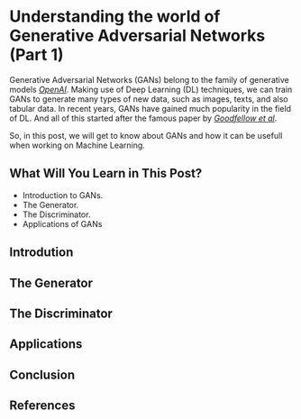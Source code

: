# Understanding the world of Generative Adversarial Networks (Part 1)

Generative Adversarial Networks (GANs) belong to the family of generative models <cite>[OpenAI][1]</cite>. 
Making use of Deep Learning (DL) techniques, we can train GANs to generate many types of new data, such as images, texts, and also tabular data.
In recent years, GANs have gained much popularity in the field of DL. And all of this started after the famous paper by <cite>[Goodfellow et al][2]</cite>.

So, in this post, we will get to know about GANs and how it can be usefull when working on Machine Learning.


## What Will You Learn in This Post?

* Introduction to GANs.
* The Generator.
* The Discriminator.
* Applications of GANs

## Introdution

## The Generator

## The Discriminator

## Applications

## Conclusion

## References
[1]: https://openai.com/blog/generative-models/
[2]: https://arxiv.org/pdf/1406.2661.pdf